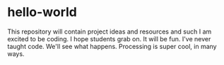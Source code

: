 # hello-world
This repository will contain project ideas and resources and such
I am excited to be coding. I hope students grab on. It will be fun.
I've never taught code. We'll see what happens. 
Processing is super cool, in many ways.
